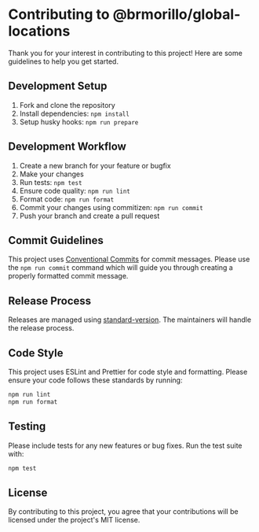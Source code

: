 # Contributing to @brmorillo/global-locations

Thank you for your interest in contributing to this project! Here are some guidelines to help you get started.

## Development Setup

1. Fork and clone the repository
2. Install dependencies: `npm install`
3. Setup husky hooks: `npm run prepare`

## Development Workflow

1. Create a new branch for your feature or bugfix
2. Make your changes
3. Run tests: `npm test`
4. Ensure code quality: `npm run lint`
5. Format code: `npm run format`
6. Commit your changes using commitizen: `npm run commit`
7. Push your branch and create a pull request

## Commit Guidelines

This project uses [Conventional Commits](https://www.conventionalcommits.org/) for commit messages. Please use the `npm run commit` command which will guide you through creating a properly formatted commit message.

## Release Process

Releases are managed using [standard-version](https://github.com/conventional-changelog/standard-version). The maintainers will handle the release process.

## Code Style

This project uses ESLint and Prettier for code style and formatting. Please ensure your code follows these standards by running:

```bash
npm run lint
npm run format
```

## Testing

Please include tests for any new features or bug fixes. Run the test suite with:

```bash
npm test
```

## License

By contributing to this project, you agree that your contributions will be licensed under the project's MIT license.